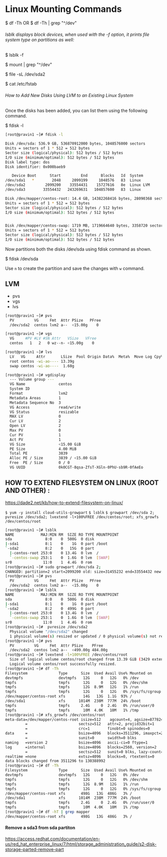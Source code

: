 # Linux Mounting Commands


$ df -Th
OR
$ df -Th | grep "^/dev"

###### lsblk displays block devices, when used with the -f option, it prints file system type on partitions as well:

$ lsblk -f

$ mount | grep "^/dev"

$ file -sL /dev/sda2

$ cat /etc/fstab


###### How to Add New Disks Using LVM to an Existing Linux System

Once the disks has been added, you can list them using the following command.

$ fdisk -l


```bash
[root@pravin1 ~]# fdisk -l

Disk /dev/sda: 536.9 GB, 536870912000 bytes, 1048576000 sectors
Units = sectors of 1 * 512 = 512 bytes
Sector size (logical/physical): 512 bytes / 512 bytes
I/O size (minimum/optimal): 512 bytes / 512 bytes
Disk label type: dos
Disk identifier: 0x000baeb9

   Device Boot      Start         End      Blocks   Id  System
/dev/sda1   *        2048     2099199     1048576   83  Linux
/dev/sda2         2099200    33554431    15727616   8e  Linux LVM
/dev/sda3        33554432   243269631   104857600   83  Linux

Disk /dev/mapper/centos-root: 14.4 GB, 14382268416 bytes, 28090368 sectors
Units = sectors of 1 * 512 = 512 bytes
Sector size (logical/physical): 512 bytes / 512 bytes
I/O size (minimum/optimal): 512 bytes / 512 bytes


Disk /dev/mapper/centos-swap: 1719 MB, 1719664640 bytes, 3358720 sectors
Units = sectors of 1 * 512 = 512 bytes
Sector size (logical/physical): 512 bytes / 512 bytes
I/O size (minimum/optimal): 512 bytes / 512 bytes
```


Now partitions both the disks /dev/sda using fdisk command as shown.


$ fdisk /dev/sda 

Use `n` to create the partition and save the changes with `w` command.




## LVM

* pvs
* vgs
* lvs

```bash
[root@pravin1 ~]# pvs
  PV         VG     Fmt  Attr PSize   PFree
  /dev/sda2  centos lvm2 a--  <15.00g    0

[root@pravin1 ~]# vgs
  VG     #PV #LV #SN Attr   VSize   VFree
  centos   1   2   0 wz--n- <15.00g    0

[root@pravin1 ~]# lvs
  LV   VG     Attr       LSize  Pool Origin Data%  Meta%  Move Log Cpy%Sync Convert
  root centos -wi-ao---- 13.39g
  swap centos -wi-ao----  1.60g

[root@pravin1 ~]# vgdisplay
  --- Volume group ---
  VG Name               centos
  System ID
  Format                lvm2
  Metadata Areas        1
  Metadata Sequence No  3
  VG Access             read/write
  VG Status             resizable
  MAX LV                0
  Cur LV                2
  Open LV               2
  Max PV                0
  Cur PV                1
  Act PV                1
  VG Size               <15.00 GiB
  PE Size               4.00 MiB
  Total PE              3839
  Alloc PE / Size       3839 / <15.00 GiB
  Free  PE / Size       0 / 0
  VG UUID               0k0CGT-8qsa-ZfsT-XGln-0PhU-sb9R-0fAeEo

```

## HOW TO EXTEND FILESYSTEM ON LINUX (ROOT AND OTHER) : 

https://dade2.net/kb/how-to-extend-filesystem-on-linux/

`$ yum -y install cloud-utils-growpart`
`$ lsblk`
`$ growpart /dev/sda 2; pvresize /dev/sda2; lvextend -l+100%FREE /dev/centos/root; xfs_growfs /dev/centos/root`


```bash
[root@pravin1 ~]# lsblk
NAME            MAJ:MIN RM  SIZE RO TYPE MOUNTPOINT
sda               8:0    0  500G  0 disk
|-sda1            8:1    0    1G  0 part /boot
`-sda2            8:2    0   15G  0 part
  |-centos-root 253:0    0 13.4G  0 lvm  /
  `-centos-swap 253:1    0  1.6G  0 lvm  [SWAP]
sr0              11:0    1  4.4G  0 rom
[root@pravin1 ~]# sudo growpart /dev/sda 2;
CHANGED: partition=2 start=2099200 old: size=31455232 end=33554432 new: size=1046476767 end=1048575967
[root@pravin1 ~]# pvs
  PV         VG     Fmt  Attr PSize   PFree
  /dev/sda2  centos lvm2 a--  <15.00g    0
[root@pravin1 ~]# lsblk
NAME            MAJ:MIN RM  SIZE RO TYPE MOUNTPOINT
sda               8:0    0  500G  0 disk
|-sda1            8:1    0    1G  0 part /boot
`-sda2            8:2    0  499G  0 part
  |-centos-root 253:0    0 13.4G  0 lvm  /
  `-centos-swap 253:1    0  1.6G  0 lvm  [SWAP]
sr0              11:0    1  4.4G  0 rom
[root@pravin1 ~]#  pvresize /dev/sda2
  Physical volume "/dev/sda2" changed
  1 physical volume(s) resized or updated / 0 physical volume(s) not resized
[root@pravin1 ~]# pvs
  PV         VG     Fmt  Attr PSize    PFree
  /dev/sda2  centos lvm2 a--  <499.00g 484.00g
[root@pravin1 ~]# lvextend -l+100%FREE /dev/centos/root
  Size of logical volume centos/root changed from 13.39 GiB (3429 extents) to 497.39 GiB (127333 extents).
  Logical volume centos/root successfully resized.
[root@pravin1 ~]# df -Th
Filesystem              Type      Size  Used Avail Use% Mounted on
devtmpfs                devtmpfs   12G     0   12G   0% /dev
tmpfs                   tmpfs      12G     0   12G   0% /dev/shm
tmpfs                   tmpfs      12G  8.9M   12G   1% /run
tmpfs                   tmpfs      12G     0   12G   0% /sys/fs/cgroup
/dev/mapper/centos-root xfs        14G   13G  1.1G  93% /
/dev/sda1               xfs      1014M  238M  777M  24% /boot
tmpfs                   tmpfs     2.4G     0  2.4G   0% /run/user/0
tmpfs                   tmpfs      10M  4.0K   10M   1% /tmp
[root@pravin1 ~]# xfs_growfs /dev/centos/root
meta-data=/dev/mapper/centos-root isize=512    agcount=4, agsize=877824 blks
         =                       sectsz=512   attr=2, projid32bit=1
         =                       crc=1        finobt=0 spinodes=0
data     =                       bsize=4096   blocks=3511296, imaxpct=25
         =                       sunit=0      swidth=0 blks
naming   =version 2              bsize=4096   ascii-ci=0 ftype=1
log      =internal               bsize=4096   blocks=2560, version=2
         =                       sectsz=512   sunit=0 blks, lazy-count=1
realtime =none                   extsz=4096   blocks=0, rtextents=0
data blocks changed from 3511296 to 130388992
[root@pravin1 ~]# df -Th
Filesystem              Type      Size  Used Avail Use% Mounted on
devtmpfs                devtmpfs   12G     0   12G   0% /dev
tmpfs                   tmpfs      12G     0   12G   0% /dev/shm
tmpfs                   tmpfs      12G  8.9M   12G   1% /run
tmpfs                   tmpfs      12G     0   12G   0% /sys/fs/cgroup
/dev/mapper/centos-root xfs       498G   13G  486G   3% /
/dev/sda1               xfs      1014M  238M  777M  24% /boot
tmpfs                   tmpfs     2.4G     0  2.4G   0% /run/user/0
tmpfs                   tmpfs      10M  4.0K   10M   1% /tmp
[root@pravin1 ~]# df -hT | grep mapper
/dev/mapper/centos-root xfs       498G   13G  486G   3% /
```

#### Remove a sda3 from sda partiton 
https://access.redhat.com/documentation/en-us/red_hat_enterprise_linux/7/html/storage_administration_guide/s2-disk-storage-parted-remove-part



